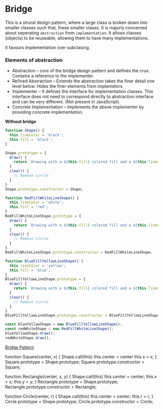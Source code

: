 # Bridge

This is a strural design pattern, where a large class is broken down into smaller classes such that, these smaller clases.
It is majorly concerned about seperating `abstraction` from `implementation`. It allows classes (objects) to be reuseable, allowing them to have many implementations.

It favours implementation over subclasing.

### Elements of abstraction
- Abstraction – core of the bridge design pattern and defines the crux. Contains a reference to the implementer.
- Refined Abstraction – Extends the abstraction takes the finer detail one level below. Hides the finer elements from implemetors.
- Implementer – It defines the interface for implementation classes. This interface does not need to correspond directly to abstraction interface and can be very different. (Not present in JavaScript).
- Concrete Implementation – Implements the above implementer by providing concrete implementation.

**Without bridge** 
```js
function Shape() {
  this.lineColor = 'black';
  this.fill = 'black';
}

Shape.prototype = {
  draw() {
    return `Drawing with a ${this.fill} colored fill and a ${this.lineColor} line color`
  }
  clear() {
    // Remove circle
  }
}
Shape.prototype.constructor = Shape;

function RedFillWhiteLineShape() {
  this.lineColor = 'white';
  this.fill = 'red';
}
RedFillWhiteLineShape.prototype = {
  draw() {
    return `Drawing with a ${this.fill} colored fill and a ${this.lineColor} line color`
  }
  clear() {
    // Remove circle
  }
}
RedFillWhiteLineShape.prototype.constructor = RedFillWhiteLineShape;

function BlueFillYellowLineShape() {
  this.lineColor = 'yellow';
  this.fill = 'blue';
}
BlueFillYellowLineShape.prototype = {
  draw() {
    return `Drawing with a ${this.fill} colored fill and a ${this.lineColor} line color`
  }
  clear() {
    // Remove circle
  }
}
BlueFillYellowLineShape.prototype.constructor = BlueFillYellowLineShape;

const blueYellowShape = new BlueFillYellowLineShape();
const redWhiteShape = new RedFillWhiteLineShape();
blueYellowShape.draw();
redWhiteShape.draw();
```
[Bridge Pattern](./index.js)












function Square(center, x) {
  Shape.call(this)
  this.center = center
  this.x = x;
}
Square.prototype = Shape.prototype;
Square.prototype.constructor = Square;

function Rectangle(center, x, y) {
  Shape.call(this)
  this.center = center;
  this.x = x;
  this.y = y;
}
Rectangle.prototype = Shape.prototype;
Rectangle.prototype.constructor = Rectangle;

function Circle(center, r) {
  Shape.call(this)
  this.center = center;
  this.r = r;
}
Circle.prototype = Shape.prototype;
Circle.prototype.constructor = Circle;
